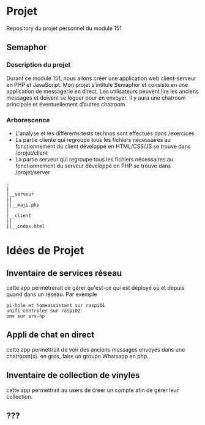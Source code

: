 # Projet
Repository du projet personnel du module 151

## Semaphor

### Description du projet
Durant ce module 151, nous allons créer une application web client-serveur en PHP et JavaScript. Mon projet s’intitule Semaphor et consiste en une application de messagerie en direct. Les utilisateurs peuvent lire les anciens messages et doivent se loguer pour en envoyer.
Il y aura une chatroom principale et éventuellement d’autres chatroom

### Arborescence
- L'analyse et les différents tests technos sont effectués dans /exercices
- La partie cliente qui regroupe tous les fichiers nécessaires au fonctionnement du client développé en HTML/CSS/JS se trouve dans /projet/client </br>
- La partie serveur qui regroupe tous les fichiers nécessaires au fonctionnement du serveur développé en PHP se trouve dans /projet/server
```
.
|
|__serveur
||
||__maji.php
|
|__client
||
||__index.html
```
# Idées de Projet
## Inventaire de services réseau
cette app permetrerait de gérer qu'est-ce qui est déployé où et depuis quand dans un réseau.
Par exemple
```
pi-hole et homeassistant sur raspi01
unifi controler sur raspi02
omv sur srv-hp
```
## Appli de chat en direct
cette app permettrait de voir des anciens messages envoyés dans une chatroom(s). en gros, faire un groupe Whatsapp en php.

## Inventaire de collection de vinyles
cette app permettrait au users de creer un compte afin de gérer leur collection. 

## ???
